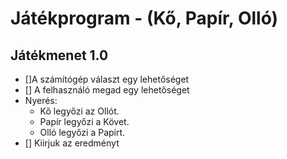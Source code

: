 # Játékprogram - (Kő, Papír, Olló)

## Játékmenet 1.0
- []A számítógép választ egy lehetőséget
- [] A felhasználó megad egy lehetőséget
- Nyerés:
	- Kő legyőzi az Ollót.
	- Papír legyőzi a Követ.
	- Olló legyőzi a Papírt.
- [] Kiirjuk az eredményt